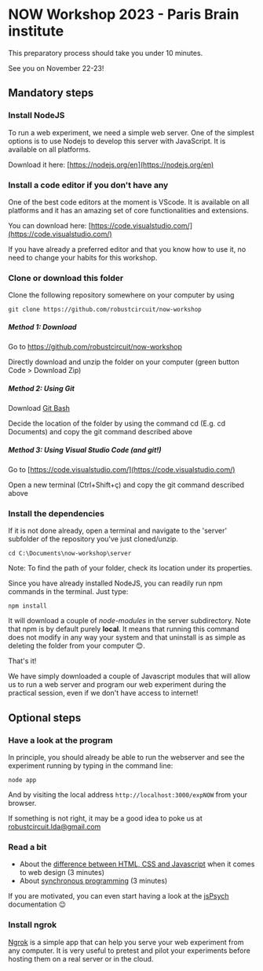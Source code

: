 # NOW Workshop 2023 - Paris Brain institute

This preparatory process should take you under 10 minutes.

See you on November 22-23!

## Mandatory steps

### Install NodeJS

To run a web experiment, we need a simple web server. One of the simplest options is to use Nodejs to develop this server with JavaScript. It is available on all platforms.

Download it here:  [https://nodejs.org/en](https://nodejs.org/en)

### Install a code editor if you don't have any

One of the best code editors at the moment is VScode. It is available on all platforms and it has an amazing set of core functionalities and extensions.

You can download here: [https://code.visualstudio.com/](https://code.visualstudio.com/)

If you have already a preferred editor and that you know how to use it, no need to change your habits for this workshop.

### Clone or download this folder

Clone the following repository somewhere on your computer by using 
```
git clone https://github.com/robustcircuit/now-workshop
```


##### Method 1: Download

Go to https://github.com/robustcircuit/now-workshop

Directly download and unzip the folder on your computer (green button Code > Download Zip)


##### Method 2: Using Git

Download [Git Bash](https://git-scm.com/)

Decide the location of the folder by using the command cd (E.g. cd Documents) and copy the git command described above


##### Method 3: Using Visual Studio Code (and git!)

Go to [https://code.visualstudio.com/](https://code.visualstudio.com/) 

Open a new terminal (Ctrl+Shift+ç) and copy the git command described above


### Install the dependencies

If it is not done already, open a terminal and navigate to the 'server' subfolder of the repository you've just cloned/unzip.
```
cd C:\Documents\now-workshop\server
```
Note: To find the path of your folder, check its location under its properties.

Since you have already installed NodeJS, you can readily run npm commands in the terminal. Just type:
```
npm install
```
It will download a couple of *node-modules* in the server subdirectory. Note that npm is by default purely **local**. It means that running this command does not modify in any way your system and that uninstall is as simple as deleting the folder from your computer 😊.

That's it! 

We have simply downloaded a couple of Javascript modules that will allow us to run a web server and program our web experiment during the practical session, even if we don't have access to internet!

## Optional steps

### Have a look at the program

In principle, you should already be able to run the webserver and see the experiment running by typing in the command line:
```
node app
```
And by visiting the local address `http://localhost:3000/expNOW` from your browser.

If something is not right, it may be a good idea to poke us at <a href="mailto:robustcircuit.lda@gmail.com">robustcircuit.lda@gmail.com<a>

### Read a bit

- About the [difference between HTML, CSS and Javascript](https://www.ironhack.com/us/blog/the-differences-between-html-css-and-javascript) when it comes to web design (3 minutes)
- About [synchronous programming](https://dev.to/luizcalaca/sync-and-async-for-dummies-or-cooking-chefs-5759) (3 minutes)

If you are motivated, you can even start having a look at the [jsPsych](https://www.jspsych.org/7.3/) documentation 😉


### Install ngrok
[Ngrok](https://ngrok.com/download) is a simple app that can help you serve your web experiment from any computer. It is very useful to pretest and pilot your experiments before hosting them on a real server or in the cloud.




